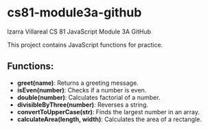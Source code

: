 # cs81-module3a-github
Izarra Villareal CS 81 JavaScript Module 3A GitHub

This project contains JavaScript functions for practice.

## Functions:
- **greet(name)**: Returns a greeting message.
- **isEven(number)**: Checks if a number is even.
- **double(number)**: Calculates factorial of a number.
- **divisibleByThree(number)**: Reverses a string.
- **convertToUpperCase(str)**: Finds the largest number in an array.
- **calculateArea(length, width)**: Calculates the area of a rectangle.